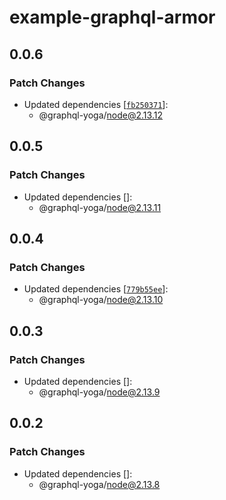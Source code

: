 # example-graphql-armor

## 0.0.6

### Patch Changes

- Updated dependencies [[`fb250371`](https://github.com/dotansimha/graphql-yoga/commit/fb2503717b2927df47da105f0f84ca26ddc88f2d)]:
  - @graphql-yoga/node@2.13.12

## 0.0.5

### Patch Changes

- Updated dependencies []:
  - @graphql-yoga/node@2.13.11

## 0.0.4

### Patch Changes

- Updated dependencies [[`779b55ee`](https://github.com/dotansimha/graphql-yoga/commit/779b55eea843bd282f659e1012f255f62fd888b6)]:
  - @graphql-yoga/node@2.13.10

## 0.0.3

### Patch Changes

- Updated dependencies []:
  - @graphql-yoga/node@2.13.9

## 0.0.2

### Patch Changes

- Updated dependencies []:
  - @graphql-yoga/node@2.13.8
